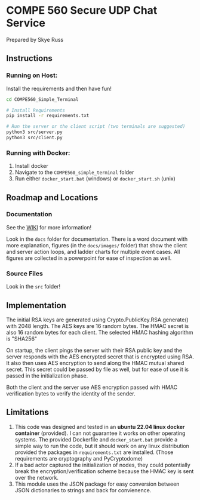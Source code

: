 # COMPE 560 Secure UDP Chat Service

Prepared by Skye Russ

## Instructions

### Running on Host:

Install the requirements and then have fun!
```bash
cd COMPE560_Simple_Terminal

# Install Requirements
pip install -r requirements.txt

# Run the server or the client script (two terminals are suggested)
python3 src/server.py
python3 src/client.py
```

### Running with Docker:

1. Install docker
2. Navigate to the `COMPE560_simple_terminal` folder
3. Run either `docker_start.bat` (windows) or `docker_start.sh` (unix)

## Roadmap and Locations

### Documentation

See the [WIKI](https://github.com/Ameliyn/COMPE560_Simple_Terminal/wiki) for more information!

Look in the `docs` folder for documentation. There is a word document with more explanation, figures (in the `docs/images/` folder) that show the client and server action loops, and ladder charts for multiple event cases. All figures are collected in a powerpoint for ease of inspection as well.

### Source Files

Look in the `src` folder!

## Implementation

The initial RSA keys are generated using Crypto.PublicKey.RSA.generate() with 2048 length. 
The AES keys are 16 random bytes.
The HMAC secret is also 16 random bytes for each client. The selected HMAC hashing algorithm is "SHA256"

On startup, the client pings the server with their RSA public key and the server responds with the 
AES encrypted secret that is encrypted using RSA. It also then uses AES encryption to send along the 
HMAC mutual shared secret. This secret could be passed by file as well, but for ease of use it is passed
in the initialization phase.

Both the client and the server use AES encryption passed with HMAC verification bytes to verify the identity of
the sender.

## Limitations

1. This code was designed and tested in an **ubuntu 22.04 linux docker container** (provided). I can not guarantee it works on other operating systems. The provided Dockerfile and `docker_start.bat` provide a simple way to run the code, but it should work on any linux distribution provided the packages in `requirements.txt` are installed. (Those requirements are cryptography and PyCryptodome)
2. If a bad actor captured the initialization of nodes, they could potentially break the encryption/verification scheme because the HMAC key is sent over the network.
3. This module uses the JSON package for easy conversion between JSON dictionaries to strings and back for convienence.